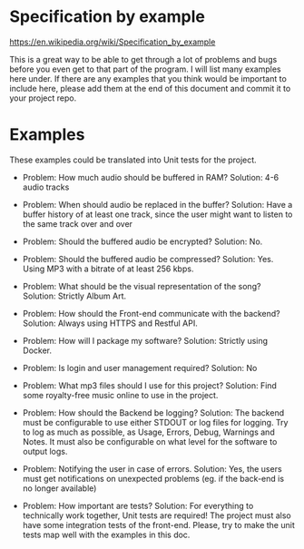# Specification by example

https://en.wikipedia.org/wiki/Specification_by_example

This is a great way to be able to get through a lot of problems and bugs before
you even get to that part of the program. I will list many examples here under.
If there are any examples that you think would be important to include here,
please add them at the end of this document and commit it to your project repo.

# Examples

These examples could be translated into Unit tests for the project.

* Problem: How much audio should be buffered in RAM?
  Solution: 4-6 audio tracks

* Problem: When should audio be replaced in the buffer?
  Solution: Have a buffer history of at least one track, since the user
  might want to listen to the same track over and over

* Problem: Should the buffered audio be encrypted?
  Solution: No.

* Problem: Should the buffered audio be compressed?
  Solution: Yes. Using MP3 with a bitrate of at least 256 kbps.

* Problem: What should be the visual representation of the song?
  Solution: Strictly Album Art.

* Problem: How should the Front-end communicate with the backend?
  Solution: Always using HTTPS and Restful API.

* Problem: How will I package my software?
  Solution: Strictly using Docker.

* Problem: Is login and user management required?
  Solution: No

* Problem: What mp3 files should I use for this project?
  Solution: Find some royalty-free music online to use in the project.

* Problem: How should the Backend be logging?
  Solution: The backend must be configurable to use either STDOUT or log files
  for logging. Try to log as much as possible, as Usage, Errors, Debug, Warnings
  and Notes. It must also be configurable on what level for the software to output
  logs.

* Problem: Notifying the user in case of errors.
  Solution: Yes, the users must get notifications on unexpected problems (eg. if
  the back-end is no longer available)

* Problem: How important are tests?
  Solution: For everything to technically work together, Unit tests are required!
  The project must also have some integration tests of the front-end.
  Please, try to make the unit tests map well with the examples in this doc.
